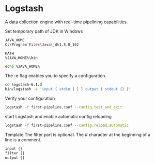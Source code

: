 # Logstash

A data collection engine with real-time pipelining capabilities.

Set temporary path of JDK in Windows

```sh
JAVA_HOME
C:\Program Files\Java\jdk1.8.0_162

PATH
%JAVA_HOME%\bin

echo %JAVA_HOME%
```

The -e flag enables you to specify a configuration.
```sh
cd logstash-6.1.3
bin/logstash -e 'input { stdin { } } output { stdout {} }'
```

Verify your configuration
```sh
logstash -f first-pipeline.conf --config.test_and_exit
```

start Logstash and enable automatic config reloading
```sh
logstash -f first-pipeline.conf --config.reload.automatic
```

Template
The filter part is optional.
The # character at the beginning of a line is a comment.
```sh
input {}
filter {}
output {}
```